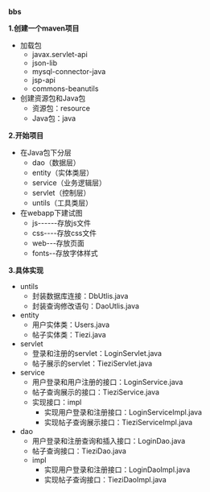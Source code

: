 **bbs**

**1.创建一个maven项目**
* 加载包
  * javax.servlet-api
  * json-lib
  * mysql-connector-java
  * jsp-api
  * commons-beanutils
* 创建资源包和Java包
  * 资源包：resource
  * Java包：java

**2.开始项目**
* 在Java包下分层
  * dao（数据层）
  * entity（实体类层）
  * service（业务逻辑层）
  * servlet（控制层）
  * untils（工具类层）
* 在webapp下建试图
  * js------存放js文件
  * css----存放css文件
  * web---存放页面
  * fonts--存放字体样式
  
**3.具体实现**
* untils
  * 封装数据库连接：DbUtlis.java
  * 封装查询修改语句：DaoUtlis.java
* entity
  * 用户实体类：Users.java
  * 帖子实体类：Tiezi.java
* servlet
  * 登录和注册的servlet：LoginServlet.java
  * 帖子展示的servlet：TieziServlet.java
* service
  * 用户登录和用户注册的接口：LoginService.java
  * 帖子查询展示的接口：TieziService.java
  * 实现接口：impl
    * 实现用户登录和注册接口：LoginServiceImpl.java
    * 实现帖子查询展示接口：TieziServiceImpl.java
* dao
  * 用户登录和注册查询和插入接口：LoginDao.java
  * 帖子查询接口：TieziDao.java
  * impl
    * 实现用户登录和注册接口：LoginDaoImpl.java
    * 实现帖子查询接口：TieziDaoImpl.java
  

